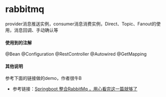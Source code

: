 # rabbitmq
provider消息推送实例，consumer消息消费实例，Direct、Topic、Fanout的使用，消息回调、手动确认等

#### 使用到的注解
@Bean 
@Configuration
@RestController
@Autowired
@GetMapping

#### 其他说明
参考下面的链接做的demo，作者很牛B
- 参考链接：[Springboot 整合RabbitMq ，用心看完这一篇就够了](https://blog.csdn.net/qq_35387940/article/details/100514134)
